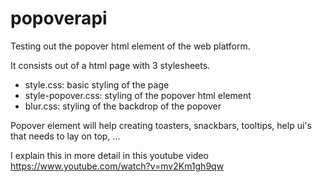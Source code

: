 # popoverapi
Testing out the popover html element of the web platform.

It consists out of a html page with 3 stylesheets.

- style.css: basic styling of the page
- style-popover.css: styling of the popover html element
- blur.css: styling of the backdrop of the popover

Popover element will help creating toasters, snackbars, tooltips, help ui's that needs to lay on top, ...

I explain this in more detail in this youtube video
https://www.youtube.com/watch?v=mv2Km1gh9qw
